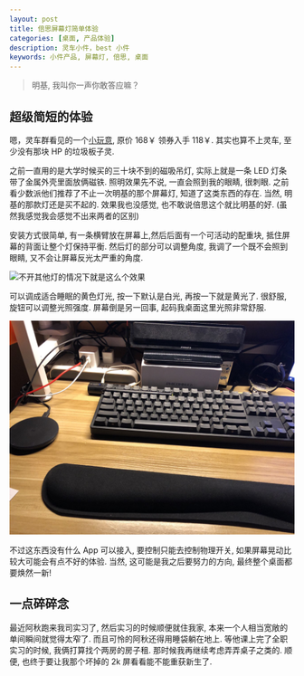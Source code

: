 ```yaml
---
layout: post
title: 倍思屏幕灯简单体验
categories: [桌面, 产品体验]
description: 灵车小件，best 小件
keywords: 小件产品, 屏幕灯, 倍思, 桌面
---
```


> 明基, 我叫你一声你敢答应嘛？

## 超级简短的体验

嗯，灵车群看见的一个[小玩意](https://item.taobao.com/item.htm?spm=a1z09.2.0.0.11882e8dBUeHlb&id=609201426660&_u=91r63kulff39), 原价 168￥ 领券入手 118￥. 其实也算不上灵车, 至少没有那块 HP 的垃圾板子灵.

之前一直用的是大学时候买的三十块不到的磁吸吊灯, 实际上就是一条 LED 灯条带了金属外壳里面放俩磁铁. 照明效果先不说, 一直会照到我的眼睛, 很刺眼. 之前看少数派他们推荐了不止一次明基的那个屏幕灯, 知道了这类东西的存在. 当然, 明基的那款灯还是买不起的. 效果我也没感觉, 也不敢说倍思这个就比明基的好. (虽然我感觉我会感觉不出来两者的区别)

安装方式很简单, 有一条横臂放在屏幕上,然后后面有一个可活动的配重块, 抵住屏幕的背面让整个灯保持平衡. 然后灯的部分可以调整角度, 我调了一个既不会照到眼睛, 又不会让屏幕反光太严重的角度.

![不开其他灯的情况下就是这么个效果](/images/blog/2019-12-09-22-15-28.png)

可以调成适合睡眠的黄色灯光, 按一下默认是白光, 再按一下就是黄光了. 很舒服, 旋钮可以调整光照强度. 屏幕倒是另一回事, 起码我桌面这里光照非常舒服.

![桌面效果, 还是不错的](/images/blog/2019-12-09-22-16-33.png)

不过这东西没有什么 App 可以接入, 要控制只能去控制物理开关, 如果屏幕晃动比较大可能会有点不好的体验. 当然, 这可能是我之后要努力的方向, 最终整个桌面都要焕然一新!

## 一点碎碎念

最近阿秋跑来我司实习了, 然后实习的时候顺便就住我家, 本来一个人相当宽敞的单间瞬间就觉得太窄了. 而且可怜的阿秋还得用睡袋躺在地上. 等他课上完了全职实习的时候, 我俩打算找个两房的房子租. 那时候我再继续考虑弄弄桌子之类的. 顺便, 也终于要让我那个坏掉的 2k 屏看看能不能重获新生了.

